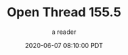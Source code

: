 ---
layout: podcast
title: "Open Thread 155.5"
author: a reader
description: https://slatestarcodex.com/2020/06/07/open-thread-155-5/
date: 2020-06-07 08:10:00 PDT
length: 59614
duration: 15
guid: open-thread-155-5
---